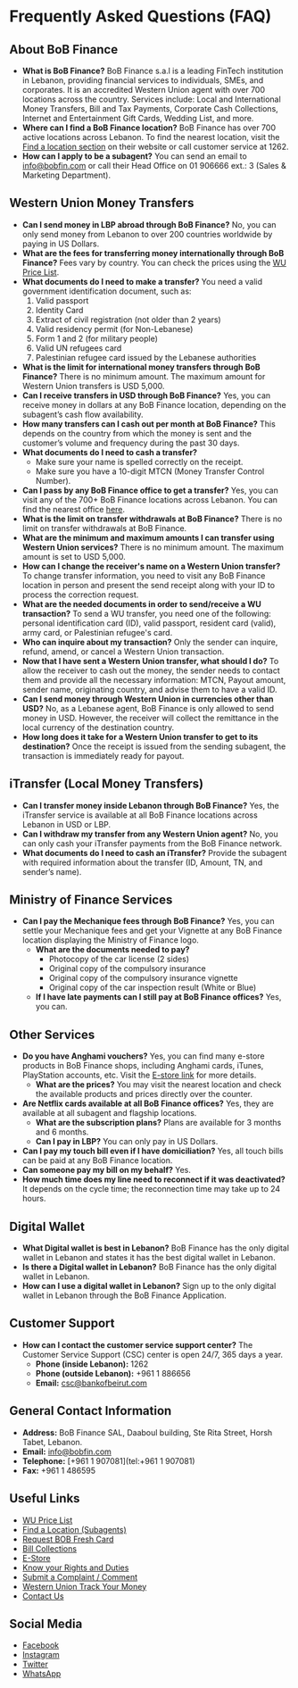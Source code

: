 # Frequently Asked Questions (FAQ)

## About BoB Finance

*   **What is BoB Finance?**
    BoB Finance s.a.l is a leading FinTech institution in Lebanon, providing financial services to individuals, SMEs, and corporates. It is an accredited Western Union agent with over 700 locations across the country. Services include: Local and International Money Transfers, Bill and Tax Payments, Corporate Cash Collections, Internet and Entertainment Gift Cards, Wedding List, and more.
*   **Where can I find a BoB Finance location?**
    BoB Finance has over 700 active locations across Lebanon. To find the nearest location, visit the [Find a location section](https://www.bob-finance.com/Inside/Subagents) on their website or call customer service at 1262.
*   **How can I apply to be a subagent?**
    You can send an email to [info@bobfin.com](mailto:info@bobfin.com) or call their Head Office on 01 906666 ext.: 3 (Sales & Marketing Department).

## Western Union Money Transfers

*   **Can I send money in LBP abroad through BoB Finance?**
    No, you can only send money from Lebanon to over 200 countries worldwide by paying in US Dollars.
*   **What are the fees for transferring money internationally through BoB Finance?**
    Fees vary by country. You can check the prices using the [WU Price List](https://www.bob-finance.com/Home/BuildPriceList).
*   **What documents do I need to make a transfer?**
    You need a valid government identification document, such as:
    1.  Valid passport
    2.  Identity Card
    3.  Extract of civil registration (not older than 2 years)
    4.  Valid residency permit (for Non-Lebanese)
    5.  Form 1 and 2 (for military people)
    6.  Valid UN refugees card
    7.  Palestinian refugee card issued by the Lebanese authorities
*   **What is the limit for international money transfers through BoB Finance?**
    There is no minimum amount. The maximum amount for Western Union transfers is USD 5,000.
*   **Can I receive transfers in USD through BoB Finance?**
    Yes, you can receive money in dollars at any BoB Finance location, depending on the subagent’s cash flow availability.
*   **How many transfers can I cash out per month at BoB Finance?**
    This depends on the country from which the money is sent and the customer’s volume and frequency during the past 30 days.
*   **What documents do I need to cash a transfer?**
    *   Make sure your name is spelled correctly on the receipt.
    *   Make sure you have a 10-digit MTCN (Money Transfer Control Number).
*   **Can I pass by any BoB Finance office to get a transfer?**
    Yes, you can visit any of the 700+ BoB Finance locations across Lebanon. You can find the nearest office [here](https://www.bob-finance.com/Inside/Subagents).
*   **What is the limit on transfer withdrawals at BoB Finance?**
    There is no limit on transfer withdrawals at BoB Finance.
*   **What are the minimum and maximum amounts I can transfer using Western Union services?**
    There is no minimum amount. The maximum amount is set to USD 5,000.
*   **How can I change the receiver's name on a Western Union transfer?**
    To change transfer information, you need to visit any BoB Finance location in person and present the send receipt along with your ID to process the correction request.
*   **What are the needed documents in order to send/receive a WU transaction?**
    To send a WU transfer, you need one of the following: personal identification card (ID), valid passport, resident card (valid), army card, or Palestinian refugee's card.
*   **Who can inquire about my transaction?**
    Only the sender can inquire, refund, amend, or cancel a Western Union transaction.
*   **Now that I have sent a Western Union transfer, what should I do?**
    To allow the receiver to cash out the money, the sender needs to contact them and provide all the necessary information: MTCN, Payout amount, sender name, originating country, and advise them to have a valid ID.
*   **Can I send money through Western Union in currencies other than USD?**
    No, as a Lebanese agent, BoB Finance is only allowed to send money in USD. However, the receiver will collect the remittance in the local currency of the destination country.
*   **How long does it take for a Western Union transfer to get to its destination?**
    Once the receipt is issued from the sending subagent, the transaction is immediately ready for payout.

## iTransfer (Local Money Transfers)

*   **Can I transfer money inside Lebanon through BoB Finance?**
    Yes, the iTransfer service is available at all BoB Finance locations across Lebanon in USD or LBP.
*   **Can I withdraw my transfer from any Western Union agent?**
    No, you can only cash your iTransfer payments from the BoB Finance network.
*   **What documents do I need to cash an iTransfer?**
    Provide the subagent with required information about the transfer (ID, Amount, TN, and sender’s name).

## Ministry of Finance Services

*   **Can I pay the Mechanique fees through BoB Finance?**
    Yes, you can settle your Mechanique fees and get your Vignette at any BoB Finance location displaying the Ministry of Finance logo.
    *   **What are the documents needed to pay?**
        *   Photocopy of the car license (2 sides)
        *   Original copy of the compulsory insurance
        *   Original copy of the compulsory insurance vignette
        *   Original copy of the car inspection result (White or Blue)
    *   **If I have late payments can I still pay at BoB Finance offices?**
        Yes, you can.

## Other Services

*   **Do you have Anghami vouchers?**
    Yes, you can find many e-store products in BoB Finance shops, including Anghami cards, iTunes, PlayStation accounts, etc. Visit the [E-store link](https://www.bob-finance.com/Inside/InsidePages/Estore) for more details.
    *   **What are the prices?**
        You may visit the nearest location and check the available products and prices directly over the counter.
*   **Are Netflix cards available at all BoB Finance offices?**
    Yes, they are available at all subagent and flagship locations.
    *   **What are the subscription plans?**
        Plans are available for 3 months and 6 months.
    *   **Can I pay in LBP?**
        You can only pay in US Dollars.
*   **Can I pay my touch bill even if I have domiciliation?**
    Yes, all touch bills can be paid at any BoB Finance location.
*   **Can someone pay my bill on my behalf?**
    Yes.
*   **How much time does my line need to reconnect if it was deactivated?**
    It depends on the cycle time; the reconnection time may take up to 24 hours.

## Digital Wallet

*   **What Digital wallet is best in Lebanon?**
    BoB Finance has the only digital wallet in Lebanon and states it has the best digital wallet in Lebanon.
*   **Is there a Digital wallet in Lebanon?**
    BoB Finance has the only digital wallet in Lebanon.
*   **How can I use a digital wallet in Lebanon?**
    Sign up to the only digital wallet in Lebanon through the BoB Finance Application.

## Customer Support

*   **How can I contact the customer service support center?**
    The Customer Service Support (CSC) center is open 24/7, 365 days a year.
    *   **Phone (inside Lebanon):** 1262
    *   **Phone (outside Lebanon):** +961 1 886656
    *   **Email:** [csc@bankofbeirut.com](mailto:csc@bankofbeirut.com)

## General Contact Information

*   **Address:** BoB Finance SAL, Daaboul building, Ste Rita Street, Horsh Tabet, Lebanon.
*   **Email:** [info@bobfin.com](mailto:info@bobfin.com)
*   **Telephone:** [+961 1 907081](tel:+961 1 907081)
*   **Fax:** +961 1 486595

## Useful Links

*   [WU Price List](https://www.bob-finance.com/Home/BuildPriceList)
*   [Find a Location (Subagents)](https://www.bob-finance.com/Inside/Subagents)
*   [Request BOB Fresh Card](https://www.bob-finance.com/Request/FreshCards)
*   [Bill Collections](https://www.bob-finance.com/Inside/InsidePages/BillCollections)
*   [E-Store](https://www.bob-finance.com/Inside/InsidePages/Estore)
*   [Know your Rights and Duties](https://www.bob-finance.com/Inside/RightsAndDuties)
*   [Submit a Complaint / Comment](https://www.bob-finance.com/CustomerProtection/ComplaintAndCommentView)
*   [Western Union Track Your Money](http://www.wu.com/LB/en/track-transfer.html)
*   [Contact Us](https://www.bob-finance.com/Inside/InsidePages/ContactUs)

## Social Media

*   [Facebook](https://www.facebook.com/BobFinanceSal)
*   [Instagram](https://www.instagram.com/BoB_Finance)
*   [Twitter](https://twitter.com/BoBFinance2)
*   [WhatsApp](https://api.whatsapp.com/send?phone=96181236424)